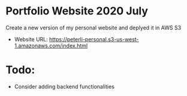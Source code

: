 # Portfolio Website 2020 July
 Create a new version of my personal website and deplyed it in AWS S3

- Website URL: https://peterli-personal.s3-us-west-1.amazonaws.com/index.html

# Todo:
- Consider adding backend functionalities

